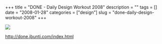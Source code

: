 +++
title = "DONE - Daily Design Workout 2008"
description = ""
tags = []
date = "2008-01-28"
categories = ["design"]
slug = "done-daily-design-workout-2008"
+++


 

  <div id="screens-thumbs" class="clearfix">
    <div class="txt-center" id="design-submission"><a href="http://done.jbunti.com/index.html"><img id='bluga-thumbnail-1060' class='bluga-thumbnail large' src='/media/bluga/
wt47f281dbd42e5_0.jpg'/></a></div>  
  </div>   
<p><a href="http://done.jbunti.com/index.html">http://done.jbunti.com/index.html</a></p>




